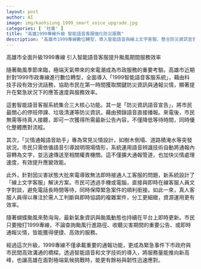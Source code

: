 ```yaml
---
layout: post
author: AI
image: img/kaohsiung_1999_smart_voice_upgrade.jpg
categories: [ '社會' ]
title: "高雄1999專線升級 智能語音客服強化防災服務"
description: "高雄市1999專線數位轉型，導入智能語音與線上文字客服，整合防災資訊宣告、災情快速通報及即時客服分流，有效提升颱風期間服務效率與市府應變能力。"
---
```

高雄市全面升級1999專線 引入智能語音客服提升颱風期間服務效率

隨著颱風季節來臨，極端天氣帶來的來電潮成為市政服務的重要考驗。高雄市近期針對1999市政專線進行數位轉型，全面導入「1999智能語音客服系統」，藉由科技手段有效分流話務，協助市民在第一時間獲取關鍵防災資訊與通報災情，顯著提升在緊急狀況下的應答速度與服務效率。

這套智能語音客服系統集合三大核心功能。其一是「防災資訊語音宣告」，將市民最關心的停班停課、垃圾清運等防災資訊，藉由預錄語音直接播報。來電後，市民無需等待真人接聽，即可一次獲得所需最新公告內容，不僅降低等待時間，同時優化整體應對流程。

其次，「災情通報語音助手」專為常見災情設計，如樹木倒塌、道路積淹水等突發狀況。市民只需依循語音引導說明現場情形，系統運用語音辨識技術自動將通報內容轉為文字，並迅速傳送至相關權責機關。這不僅擴大通報管道，也加快災情處理速度，有效提升應變效能。

此外，針對因災害狀態大批來電導致無法即時接通人工客服的問題，新系統設計了「線上文字客服」解決方案。市民可透過手機或電腦，直接與即時在線客服人員文字對談，避免電話長時間等待，同時保障緊急案件的順利銜接。如此一來，真人客服人員得以專注於需人工判斷與即時協調的複雜案件，分工更細緻，資源運用更有效率。

隨著蝴蝶颱風來勢洶洶，最新氣象資訊與颱風動態也持續在平台上即時更新。市民只要撥打1999專線，不論查詢颱風行進路徑、收聽災害期間的重要公告、或即時通報災情，皆能獲得便捷、高效的服務。

經過這次升級，1999專線不僅承載重要的通報功能，更成為緊急事件下市政府與市民間高效溝通的橋樑。透過智能語音和文字技術的導入，將服務量能推向新高峰，也讓高雄在面對極端氣候挑戰時，能更有餘裕與韌性迅速應對。